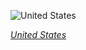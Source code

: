 
![United States](https://www.gstatic.com/prettyearth/assets/full/1969.jpg)

*[United States](https://www.google.com/maps/@25.88683,-81.514071,15z/data=!3m1!1e3)*
